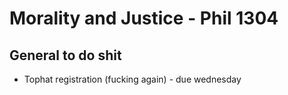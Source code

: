 # Morality and Justice - Phil 1304
## General to do shit
- Tophat registration (fucking again) - due wednesday




